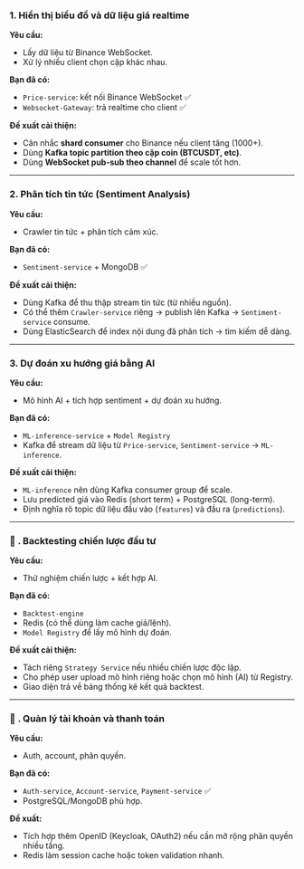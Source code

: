 ### **1. Hiển thị biểu đồ và dữ liệu giá realtime**

**Yêu cầu:**

* Lấy dữ liệu từ Binance WebSocket.
* Xử lý nhiều client chọn cặp khác nhau.

**Bạn đã có:**

* `Price-service`: kết nối Binance WebSocket ✅
* `Websocket-Gateway`: trả realtime cho client ✅

**Đề xuất cải thiện:**

* Cân nhắc **shard consumer** cho Binance nếu client tăng (1000+).
* Dùng **Kafka topic partition theo cặp coin (BTCUSDT, etc)**.
* Dùng **WebSocket pub-sub theo channel** để scale tốt hơn.

---

### **2. Phân tích tin tức (Sentiment Analysis)**

**Yêu cầu:**

* Crawler tin tức + phân tích cảm xúc.

**Bạn đã có:**

* `Sentiment-service` + MongoDB ✅

**Đề xuất cải thiện:**

* Dùng Kafka để thu thập stream tin tức (từ nhiều nguồn).
* Có thể thêm `Crawler-service` riêng → publish lên Kafka → `Sentiment-service` consume.
* Dùng ElasticSearch để index nội dung đã phân tích → tìm kiếm dễ dàng.

---

### **3. Dự đoán xu hướng giá bằng AI**

**Yêu cầu:**

* Mô hình AI + tích hợp sentiment + dự đoán xu hướng.

**Bạn đã có:**

* `ML-inference-service` + `Model Registry`
* Kafka để stream dữ liệu từ `Price-service`, `Sentiment-service` → `ML-inference`.

**Đề xuất cải thiện:**

* `ML-inference` nên dùng Kafka consumer group để scale.
* Lưu predicted giá vào Redis (short term) + PostgreSQL (long-term).
* Định nghĩa rõ topic dữ liệu đầu vào (`features`) và đầu ra (`predictions`).

---

### 🎯 **. Backtesting chiến lược đầu tư**

**Yêu cầu:**

* Thử nghiệm chiến lược + kết hợp AI.

**Bạn đã có:**

* `Backtest-engine`
* Redis (có thể dùng làm cache giá/lệnh).
* `Model Registry` để lấy mô hình dự đoán.

**Đề xuất cải thiện:**

* Tách riêng `Strategy Service` nếu nhiều chiến lược độc lập.
* Cho phép user upload mô hình riêng hoặc chọn mô hình (AI) từ Registry.
* Giao diện trả về bảng thống kê kết quả backtest.

---

### 🎯 **. Quản lý tài khoản và thanh toán**

**Yêu cầu:**

* Auth, account, phân quyền.

**Bạn đã có:**

* `Auth-service`, `Account-service`, `Payment-service` ✅
* PostgreSQL/MongoDB phù hợp.

**Đề xuất:**

* Tích hợp thêm OpenID (Keycloak, OAuth2) nếu cần mở rộng phân quyền nhiều tầng.
* Redis làm session cache hoặc token validation nhanh.
